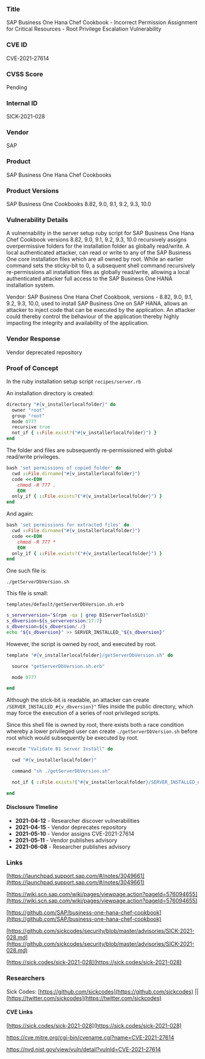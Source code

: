 ### Title
SAP Business One Hana Chef Cookbook - Incorrect Permission Assignment for Critical Resources - Root Privilege Escalation Vulnerability

### CVE ID
CVE-2021-27614

### CVSS Score
Pending

### Internal ID
SICK-2021-028
        
### Vendor
SAP
        
### Product
SAP Business One Hana Chef Cookbooks

### Product Versions
SAP Business One Cookbooks 8.82, 9.0, 9.1, 9.2, 9.3, 10.0

### Vulnerability Details

A vulnernability in the server setup ruby script for SAP Business One Hana Chef Cookbook versions 8.82, 9.0, 9.1, 9.2, 9.3, 10.0 recursively assigns overpermissive folders for the installation folder as globally read/write. A local authenticated attacker, can read or write to any of the SAP Business One core installation files which are all owned by root. While an earlier command sets the sticky-bit to 0, a subsequent shell command recursively re-permissions all installation files as globally read/write, allowing a local authenticated attacker full access to the SAP Business One HANA installation system.

Vendor: SAP Business One Hana Chef Cookbook, versions - 8.82, 9.0, 9.1, 9.2, 9.3, 10.0, used to install SAP Business One on SAP HANA, allows an attacker to inject code that can be executed by the application. An attacker could thereby control the behaviour of the application thereby highly impacting the integrity and availability of the application.

### Vendor Response
Vendor deprecated repository

### Proof of Concept

In the ruby installation setup script `recipes/server.rb`

An installation directory is created:

```rb
directory "#{v_installerlocalfolder}" do
  owner "root"
  group "root"
  mode 0777
  recursive true
  not_if { ::File.exist?("#{v_installerlocalfolder}") }
end
```

The folder and files are subsequently re-permissioned with global read/write privileges.

```rb
bash 'set permissions of copied folder' do
  cwd ::File.dirname("#{v_installerlocalfolder}")
  code <<-EOH
    chmod -R 777 .
    EOH
  only_if { ::File.exists?("#{v_installerlocalfolder}") }
end
```

And again:

```rb
bash 'set permissions for extracted files' do
  cwd ::File.dirname("#{v_installerlocalfolder}")
  code <<-EOH
    chmod -R 777 *
    EOH
  only_if { ::File.exists?("#{v_installerlocalfolder}") }
end
```

One such file is:

`./getServerDbVersion.sh`

This file is small:

`templates/default/getServerDbVersion.sh.erb`
```bash
s_serverversion="$(rpm -qa | grep B1ServerToolsSLD)"
s_dbversion=${s_serverversion:17:7}
s_dbversion=${s_dbversion/./}
echo "${s_dbversion}" >> SERVER_INSTALLED_"${s_dbversion}"
```

However, the script is owned by root, and executed by root.

```rb
template "#{v_installerlocalfolder}/getServerDbVersion.sh" do

  source "getServerDbVersion.sh.erb"

  mode 0777

end
```

Although the stick-bit is readable, an attacker can create `/SERVER_INSTALLED_#{v_dbversion}"` files inside the public directory, which may force the execution of a series of root privileged scripts.

Since this shell file is owned by root, there exists both a race condition whereby a lower privileged user can create `./getServerDbVersion.sh` before root which would subsequently be executed by root.

```rb
execute "Validate B1 Server Install" do

  cwd "#{v_installerlocalfolder}"

  command "sh ./getServerDbVersion.sh"

  not_if { ::File.exists?("#{v_installerlocalfolder}/SERVER_INSTALLED_#{v_dbversion}")}

end
```

#### Disclosure Timeline
* **2021-04-12** - Researcher discover vulnerabilities
* **2021-04-15** - Vendor deprecates repository
* **2021-05-10** - Vendor assigns CVE-2021-27614
* **2021-05-11** - Vendor publishes advisory
* **2021-06-08** - Researcher publishes advisory

### Links

[https://launchpad.support.sap.com/#/notes/3049661](https://launchpad.support.sap.com/#/notes/3049661)

[https://wiki.scn.sap.com/wiki/pages/viewpage.action?pageId=576094655](https://wiki.scn.sap.com/wiki/pages/viewpage.action?pageId=576094655)

[https://github.com/SAP/business-one-hana-chef-cookbook](https://github.com/SAP/business-one-hana-chef-cookbook)

[https://github.com/sickcodes/security/blob/master/advisories/SICK-2021-028.md](https://github.com/sickcodes/security/blob/master/advisories/SICK-2021-028.md)

[https://sick.codes/sick-2021-028](https://sick.codes/sick-2021-028)

### Researchers

Sick Codes: [https://github.com/sickcodes](https://github.com/sickcodes) || [https://twitter.com/sickcodes](https://twitter.com/sickcodes)

#### CVE Links

[https://sick.codes/sick-2021-028](https://sick.codes/sick-2021-028)

[https://cve.mitre.org/cgi-bin/cvename.cgi?name=CVE-2021-27614
](https://cve.mitre.org/cgi-bin/cvename.cgi?name=CVE-2021-27614
)

[https://nvd.nist.gov/view/vuln/detail?vulnId=CVE-2021-27614
](https://nvd.nist.gov/view/vuln/detail?vulnId=CVE-2021-27614
)
